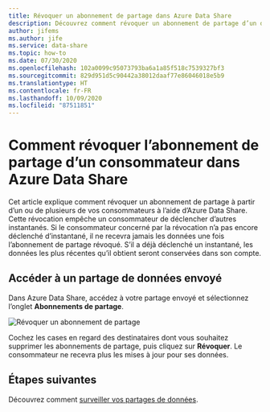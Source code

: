 ```yaml
---
title: Révoquer un abonnement de partage dans Azure Data Share
description: Découvrez comment révoquer un abonnement de partage d’un destinataire à l’aide d’Azure Data Share.
author: jifems
ms.author: jife
ms.service: data-share
ms.topic: how-to
ms.date: 07/30/2020
ms.openlocfilehash: 102a0099c95073793ba6a1a85f518c7539327bf3
ms.sourcegitcommit: 829d951d5c90442a38012daaf77e86046018e5b9
ms.translationtype: HT
ms.contentlocale: fr-FR
ms.lasthandoff: 10/09/2020
ms.locfileid: "87511851"
---
```

# <a name="how-to-revoke-a-consumers-share-subscription-in-azure-data-share"></a>Comment révoquer l’abonnement de partage d’un consommateur dans Azure Data Share

Cet article explique comment révoquer un abonnement de partage à partir d’un ou de plusieurs de vos consommateurs à l’aide d’Azure Data Share. Cette révocation empêche un consommateur de déclencher d’autres instantanés. Si le consommateur concerné par la révocation n’a pas encore déclenché d’instantané, il ne recevra jamais les données une fois l’abonnement de partage révoqué. S’il a déjà déclenché un instantané, les données les plus récentes qu’il obtient seront conservées dans son compte.

## <a name="navigate-to-a-sent-data-share"></a>Accéder à un partage de données envoyé

Dans Azure Data Share, accédez à votre partage envoyé et sélectionnez l’onglet **Abonnements de partage**.

![Révoquer un abonnement de partage](./media/how-to/how-to-revoke-share-subscription/revoke-share-subscription.png) 

Cochez les cases en regard des destinataires dont vous souhaitez supprimer les abonnements de partage, puis cliquez sur **Révoquer**. Le consommateur ne recevra plus les mises à jour pour ses données.

## <a name="next-steps"></a>Étapes suivantes
Découvrez comment [surveiller vos partages de données](how-to-monitor.md).